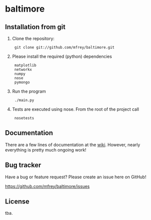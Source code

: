 baltimore
=========

Installation from git
---------------------
1. Clone the repository:

		git clone git://github.com/mfrey/baltimore.git

2. Please install the required (python) dependencies

		matplotlib
		networkx
		numpy
		nose	
		pymongo

3. Run the program

		./main.py

4. Tests are executed using nose. From the root of the project call

		nosetests

Documentation
-------------
There are a few lines of documentation at the [wiki](https://github.com/mfrey/baltimore/wiki). However, nearly 
everything is pretty much ongoing work!

Bug tracker
-----------
Have a bug or feature request? Please create an issue here on GitHub!

https://github.com/mfrey/baltimore/issues

License
-------
tba.

